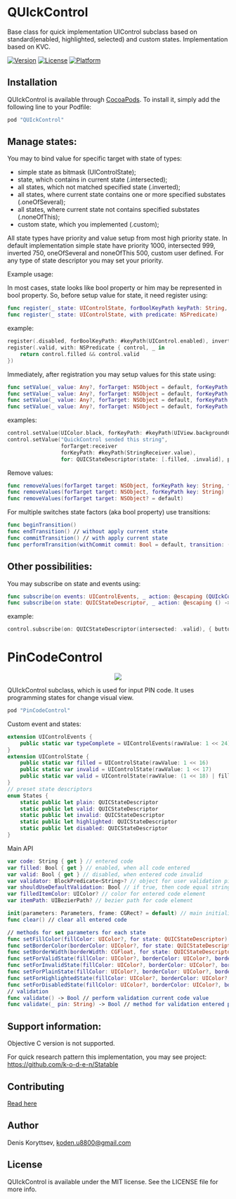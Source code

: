 # QUIckControl
Base class for quick implementation UIControl subclass based on standard(enabled, highlighted, selected) and custom states.
Implementation based on KVC.

[![Version](https://img.shields.io/cocoapods/v/QUIckControl.svg?style=flat)](http://cocoapods.org/pods/QUIckControl)
[![License](https://img.shields.io/cocoapods/l/QUIckControl.svg?style=flat)](http://cocoapods.org/pods/QUIckControl)
[![Platform](https://img.shields.io/cocoapods/p/QUIckControl.svg?style=flat)](http://cocoapods.org/pods/QUIckControl)

## Installation

QUIckControl is available through [CocoaPods](http://cocoapods.org). To install
it, simply add the following line to your Podfile:

```ruby
pod "QUIckControl"
```

<h2>Manage states:</h2>

You may to bind value for specific target with state of types:
 - simple state as bitmask (UIControlState);
 - state, which contains in current state (.intersected);
 - all states, which not matched specified state (.inverted);
 - all states, where current state contains one or more specified substates (.oneOfSeveral);
 - all states, where current state not contains specified substates (.noneOfThis);
 - custom state, which you implemented (.custom);
 
All state types have priority and value setup from most high priority state.
In default implementation simple state have priority 1000, intersected 999, inverted 750, oneOfSeveral and noneOfThis 500, custom user defined. For any type of state descriptor you may set your priority.

Example usage:

In most cases, state looks like bool property or him may be represented in bool property. So, before setup value for state, it need register using:
```swift
func register(_ state: UIControlState, forBoolKeyPath keyPath: String, inverted: Bool)
func register(_ state: UIControlState, with predicate: NSPredicate)
```
example:
```swift
register(.disabled, forBoolKeyPath: #keyPath(UIControl.enabled), inverted: true)
register(.valid, with: NSPredicate { control, _ in
    return control.filled && control.valid
})
```

Immediately, after registration you may setup values for this state using:
```swift
func setValue(_ value: Any?, forTarget: NSObject = default, forKeyPath: String, forInvertedState: UIControlState) {
func setValue(_ value: Any?, forTarget: NSObject = default, forKeyPath: String, forAllStatesContained: UIControlState)
func setValue(_ value: Any?, forTarget: NSObject = default, forKeyPath: String, for: UIControlState)
func setValue(_ value: Any?, forTarget: NSObject = default, forKeyPath: String, for: QUICStateDescriptor)
```
examples:
```swift
control.setValue(UIColor.black, forKeyPath: #keyPath(UIView.backgroundColor), forAllStatesContained: .highlighted)
control.setValue("QuickControl sended this string",
                 forTarget:receiver
                 forKeyPath: #keyPath(StringReceiver.value),
                 for: QUICStateDescriptor(state: [.filled, .invalid], priority: 1000, predicate: { $0.contains(.filled) && !$0.contains(.invalid) }))
```
Remove values:
```swift
func removeValues(forTarget target: NSObject, forKeyPath key: String, forState state: UIControlState)
func removeValues(forTarget target: NSObject, forKeyPath key: String)
func removeValues(forTarget target: NSObject? = default)
```

For multiple switches state factors (aka bool property) use transitions:
```swift
func beginTransition()
func endTransition() // without apply current state
func commitTransition() // with apply current state
func performTransition(withCommit commit: Bool = default, transition: () -> Void)
```

<h2>Other possibilities:</h2>

You may subscribe on state and events using:
```swift
func subscribe(on events: UIControlEvents, _ action: @escaping (QUIckControl) -> Void) -> QUIckControlActionTarget
func subscribe(on state: QUICStateDescriptor, _ action: @escaping () -> ())
```
example:
```swift
control.subscribe(on: QUICStateDescriptor(intersected: .valid), { button.enabled = true })
```

# PinCodeControl

<p align="center">
  <img src="Resources/demo.gif">
</p>

QUIckControl subclass, which is used for input PIN code. It uses programming states for change visual view.

```ruby
pod "PinCodeControl"
```

Custom event and states:
```swift
extension UIControlEvents {
    public static var typeComplete = UIControlEvents(rawValue: 1 << 24)
}
extension UIControlState {
    public static var filled = UIControlState(rawValue: 1 << 16)
    public static var invalid = UIControlState(rawValue: 1 << 17)
    public static var valid = UIControlState(rawValue: (1 << 18) | filled.rawValue)
}
// preset state descriptors
enum States {
    static public let plain: QUICStateDescriptor
    static public let valid: QUICStateDescriptor
    static public let invalid: QUICStateDescriptor
    static public let highlighted: QUICStateDescriptor
    static public let disabled: QUICStateDescriptor
}
```

Main API
```swift
var code: String { get } // entered code
var filled: Bool { get } // enabled, when all code entered
var valid: Bool { get } // disabled, when entered code invalid
var validator: BlockPredicate<String>? // object for user validation pin code value
var shouldUseDefaultValidation: Bool // if true, then code equal strings, such as '1111', '1234', '9876' will be defined as invalid values
var filledItemColor: UIColor? // color for entered code element
var itemPath: UIBezierPath? // bezier path for code element

init(parameters: Parameters, frame: CGRect? = default) // main initializer
func clear() // clear all entered code

// methods for set parameters for each state
func setFillColor(fillColor: UIColor?, for state: QUICStateDescriptor)
func setBorderColor(borderColor: UIColor?, for state: QUICStateDescriptor)
func setBorderWidth(borderWidth: CGFloat, for state: QUICStateDescriptor)
func setForValidState(fillColor: UIColor?, borderColor: UIColor?, borderWidth: CGFloat)
func setForInvalidState(fillColor: UIColor?, borderColor: UIColor?, borderWidth: CGFloat)
func setForPlainState(fillColor: UIColor?, borderColor: UIColor?, borderWidth: CGFloat)
func setForHighlightedState(fillColor: UIColor?, borderColor: UIColor?, borderWidth: CGFloat)
func setForDisabledState(fillColor: UIColor?, borderColor: UIColor?, borderWidth: CGFloat)
// validation
func validate() -> Bool // perform validation current code value
func validate(_ pin: String) -> Bool // method for validation entered pin code. Declared for subclasses override.
```

<h2>Support information:</h2>
Objective C version is not supported.

For quick research pattern this implementation, you may see project:
https://github.com/k-o-d-e-n/Statable

## Contributing

[Read here](https://github.com/k-o-d-e-n/QUIckControl/blob/master/CONTRIBUTING.md)

## Author

Denis Koryttsev, koden.u8800@gmail.com

## License

QUIckControl is available under the MIT license. See the LICENSE file for more info.
